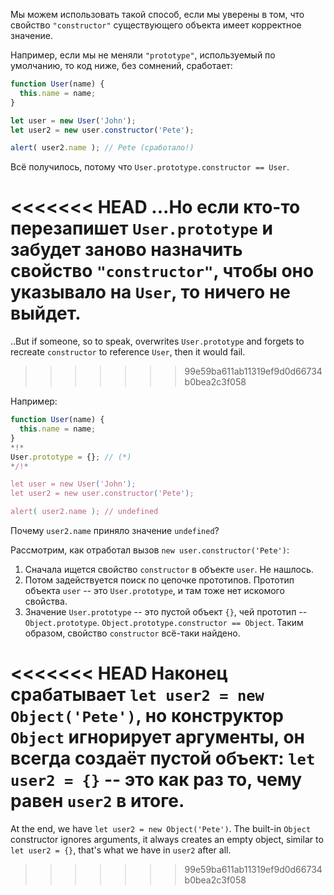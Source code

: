Мы можем использовать такой способ, если мы уверены в том, что свойство `"constructor"` существующего объекта имеет корректное значение.

Например, если мы не меняли `"prototype"`, используемый по умолчанию, то код ниже, без сомнений, сработает:

```js run
function User(name) {
  this.name = name;
}

let user = new User('John');
let user2 = new user.constructor('Pete');

alert( user2.name ); // Pete (сработало!)
```

Всё получилось, потому что `User.prototype.constructor == User`.

<<<<<<< HEAD
...Но если кто-то перезапишет `User.prototype` и забудет заново назначить свойство `"constructor"`, чтобы оно указывало на `User`, то ничего не выйдет.
=======
..But if someone, so to speak, overwrites `User.prototype` and forgets to recreate `constructor` to reference `User`, then it would fail.
>>>>>>> 99e59ba611ab11319ef9d0d66734b0bea2c3f058

Например:

```js run
function User(name) {
  this.name = name;
}
*!*
User.prototype = {}; // (*)
*/!*

let user = new User('John');
let user2 = new user.constructor('Pete');

alert( user2.name ); // undefined
```

Почему `user2.name` приняло значение `undefined`?

Рассмотрим, как отработал вызов `new user.constructor('Pete')`:

1. Сначала ищется свойство `constructor` в объекте `user`. Не нашлось.
2. Потом задействуется поиск по цепочке прототипов. Прототип объекта `user` -- это `User.prototype`, и там тоже нет искомого свойства.
3. Значение `User.prototype` -- это пустой объект `{}`, чей прототип -- `Object.prototype`. `Object.prototype.constructor == Object`. Таким образом, свойство `constructor` всё-таки найдено.

<<<<<<< HEAD
Наконец срабатывает `let user2 = new Object('Pete')`, но конструктор `Object` игнорирует аргументы, он всегда создаёт пустой объект: `let user2 = {}` -- это как раз то, чему равен `user2` в итоге.
=======
At the end, we have `let user2 = new Object('Pete')`. The built-in `Object` constructor ignores arguments, it always creates an empty object, similar to `let user2 = {}`, that's what we have in `user2` after all.
>>>>>>> 99e59ba611ab11319ef9d0d66734b0bea2c3f058

